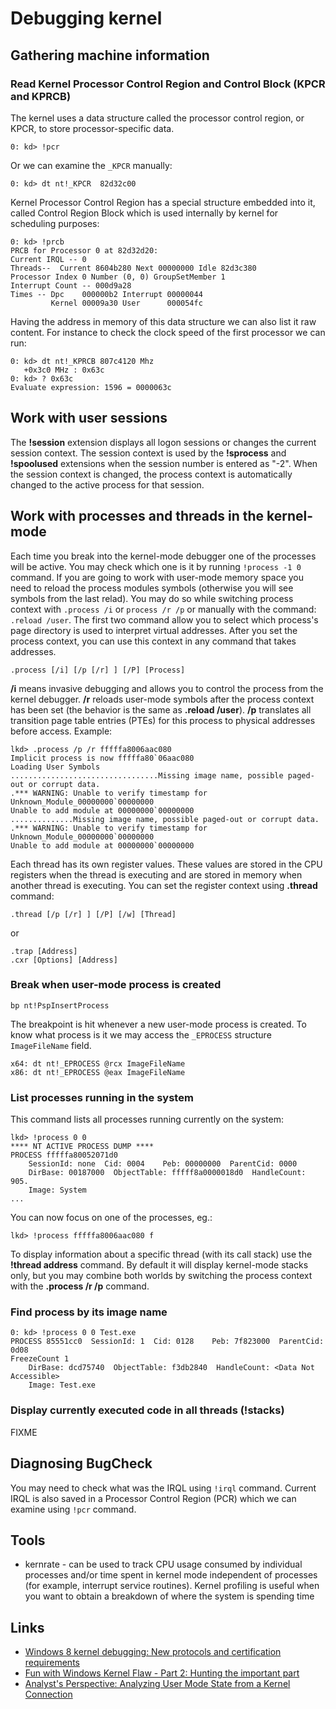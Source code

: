 
Debugging kernel
================

Gathering machine information
-----------------------------

### Read Kernel Processor Control Region and Control Block (KPCR and KPRCB) ###

The kernel uses a data structure called the processor control region, or KPCR, to store processor-specific data.

    0: kd> !pcr

Or we can examine the `_KPCR` manually:

    0: kd> dt nt!_KPCR  82d32c00

Kernel Processor Control Region has a special structure embedded into it, called Control Region Block which is used internally by kernel for scheduling purposes:

    0: kd> !prcb
    PRCB for Processor 0 at 82d32d20:
    Current IRQL -- 0
    Threads--  Current 8604b280 Next 00000000 Idle 82d3c380
    Processor Index 0 Number (0, 0) GroupSetMember 1
    Interrupt Count -- 000d9a28
    Times -- Dpc    000000b2 Interrupt 00000044
             Kernel 00009a30 User      000054fc

Having the address in memory of this data structure we can also list it raw content. For instance to check the clock speed of the first processor we can run:

    0: kd> dt nt!_KPRCB 807c4120 Mhz
       +0x3c0 MHz : 0x63c
    0: kd> ? 0x63c
    Evaluate expression: 1596 = 0000063c

Work with user sessions
-----------------------

The **!session** extension displays all logon sessions or changes the current session context. The session context is used by the **!sprocess** and **!spoolused** extensions when the session number is entered as "-2". When the session context is changed, the process context is automatically changed to the active process for that session.

Work with processes and threads in the kernel-mode
--------------------------------------------------

Each time you break into the kernel-mode debugger one of the processes will be active. You may check which one is it by running `!process -1 0` command. If you are going to work with user-mode memory space you need to reload the process modules symbols (otherwise you will see symbols from the last relad). You may do so while switching process context with `.process /i` or `process /r /p` or manually with the command: `.reload /user`.  The first two command allow you to select which process's page directory is used to interpret virtual addresses. After you set the process context, you can use this context in any command that takes addresses.

    .process [/i] [/p [/r] ] [/P] [Process]

**/i** means invasive debugging and allows you to control the process from the kernel debugger. **/r** reloads user-mode symbols after the process context has been set (the behavior is the same as **.reload /user**). **/p** translates all transition page table entries (PTEs) for this process to physical addresses before access. Example:

    lkd> .process /p /r fffffa8006aac080
    Implicit process is now fffffa80`06aac080
    Loading User Symbols
    .................................Missing image name, possible paged-out or corrupt data.
    .*** WARNING: Unable to verify timestamp for Unknown_Module_00000000`00000000
    Unable to add module at 00000000`00000000
    ..............Missing image name, possible paged-out or corrupt data.
    .*** WARNING: Unable to verify timestamp for Unknown_Module_00000000`00000000
    Unable to add module at 00000000`00000000

Each thread has its own register values. These values are stored in the CPU registers when the thread is executing and are stored in memory when another thread is executing. You can set the register context using **.thread** command:

    .thread [/p [/r] ] [/P] [/w] [Thread]

or

    .trap [Address]
    .cxr [Options] [Address]

### Break when user-mode process is created

```
bp nt!PspInsertProcess
```

The breakpoint is hit whenever a new user-mode process is created. To know what process is it we may access the `_EPROCESS` structure `ImageFileName` field.

```
x64: dt nt!_EPROCESS @rcx ImageFileName
x86: dt nt!_EPROCESS @eax ImageFileName
```

### List processes running in the system

This command lists all processes running currently on the system:

    lkd> !process 0 0
    **** NT ACTIVE PROCESS DUMP ****
    PROCESS fffffa80052071d0
        SessionId: none  Cid: 0004    Peb: 00000000  ParentCid: 0000
        DirBase: 00187000  ObjectTable: fffff8a0000018d0  HandleCount: 905.
        Image: System
    ...

You can now focus on one of the processes, eg.:

    lkd> !process fffffa8006aac080 f

To display information about a specific thread (with its call stack) use the **!thread address** command. By default it will display kernel-mode stacks only, but you may combine both worlds by switching the process context with the **.process /r /p** command.

### Find process by its image name ###

    0: kd> !process 0 0 Test.exe
    PROCESS 85551cc0  SessionId: 1  Cid: 0128    Peb: 7f823000  ParentCid: 0d08
    FreezeCount 1
        DirBase: dcd75740  ObjectTable: f3db2840  HandleCount: <Data Not Accessible>
        Image: Test.exe

### Display currently executed code in all threads (!stacks) ###

FIXME


Diagnosing BugCheck
-------------------

You may need to check what was the IRQL using `!irql` command. Current IRQL is also saved in a Processor Control Region (PCR) which we can examine using `!pcr` command.

Tools
-----

- kernrate - can be used to track CPU usage consumed by individual processes and/or time spent in kernel mode independent of processes (for example, interrupt service routines). Kernel profiling is useful when you want to obtain a breakdown of where the system is spending time

Links
-----

- [Windows 8 kernel debugging: New protocols and certification requirements](http://channel9.msdn.com/Events/Build/BUILD2011/HW-98P)
- [Fun with Windows Kernel Flaw - Part 2: Hunting the important part](http://security.my/post/76395059266/fun-with-windows-kernel-flaw-part-2-hunting-the)
- [Analyst's Perspective: Analyzing User Mode State from a Kernel Connection](https://www.osronline.com/article.cfm?article=576)
